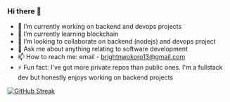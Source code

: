 ### Hi there 👋

<!--
**bright-nwokoro/bright-nwokoro** is a ✨ _special_ ✨ repository because its `README.md` (this file) appears on your GitHub profile.

Here are some ideas to get you started:

- 🔭 I’m currently working on ...
- 🌱 I’m currently learning ...
- 👯 I’m looking to collaborate on ...
- 🤔 I’m looking for help with ...
- 💬 Ask me about ...
- 📫 How to reach me: ...
- 😄 Pronouns: ...
- ⚡ Fun fact: ...
-->

- 🔭 I’m currently working on backend and devops projects
- 🌱 I’m currently learning blockchain
- 👯 I’m looking to collaborate on backend (nodejs) and devops project
- 💬 Ask me about anything relating to software development
- 📫 How to reach me: email - brightnwokoro13@gmail.com
- ⚡ Fun fact: I've got more private repos than public ones. I'm a fullstack dev but honestly enjoys working on backend projects

[![GitHub Streak](https://github-readme-streak-stats.herokuapp.com?user=bright-nwokoro&theme=highcontrast&hide_border=true&date_format=j%20M%5B%20Y%5D)](https://git.io/streak-stats)

